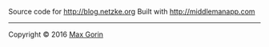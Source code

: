Source code for http://blog.netzke.org Built with http://middlemanapp.com

---
Copyright © 2016 [Max Gorin](https://twitter.com/mxgrn)
